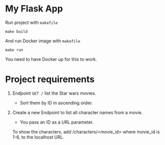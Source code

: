# My Flask App

Run project with `makefile`

    make build

And run Docker image with `makefile`
    
    make run

You need to have Docker up for this to work.

# Project requirements

1. Endpoint `GET /` list the Star wars movies.
   * Sort them by ID in ascending order.

2. Create a new Endpoint to list all character names from a movie.
   * You pass an ID as a URL parameter. 
   
   To show the characters, add /characters/<movie_id> where movie_id is 1-6, to the localhost URL.

